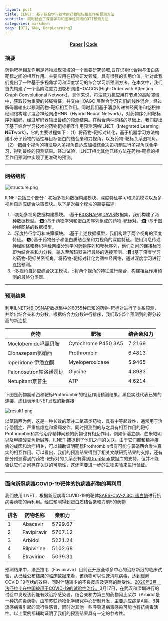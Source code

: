 ```yaml
---
layout: post
title: ILNET: 基于综合学习技术的药物靶标相互作用预测方法
subtitle: 同时结合了深度学习和图神经网络的DTI预测方法
categories: markdown
tags: [DTI, GNN, DeepLearning]
---
```


<center><h4><strong><a href="https://arxiv.org/pdf/1703.10593.pdf">Paper</a> | <a href="https://github.com/DanastyChen/ILNET">Code</a> </strong> </h4></center>

### 摘要

药物靶标相互作用是药物发现领域的一个重要研究领域,旨在识别化合物与蛋白质靶标之间的相互作用。主要应用在药物研发领域，具有很强的实用价值。针对此我们提出了一种基于多视角学习和深度学习的综合学习新预测方法。在本文中，我们首先构建了一个高阶注意力图卷积网络HOAGCN(High-Order with Attention Graph Convolutional Network)。具体来说，将注意力机应用在节点的高阶邻域中，获取较为重要的邻域特征，并交由HOAGC 层聚合学习它们的线性混合，经过解码器输出以预测药物-靶标相互作用。同时我们基于消息传递神经网络和卷积神经网络构建了混合神经网络HNN（Hybrid Neural Network），对药物序列和靶标序列编码，经过解码器输出最终的预测结果。在融合两种网络的基础上，我们提出了基于综合学习技术的药物靶标相互作用预测网络ILNET（**I**ntegrated **L**earning **NET**work），它的主要过程如下：（1）将药物-靶标对转化，基于机器学习方法构建小分子药物的活性与目标蛋白的结合亲和力视角，以及药物-靶标关系图视角。（2）:把每个视角的特征导入多视角自适应加权综合决策机制进行多视角联合学习，得到最终的预测结果。经过试验，ILNET相比其他已经方法在药物-靶标的相互作用预测中实现了更准确的预测。

---

### 网络结构

![structure.png](https://res.craft.do/user/full/41716790-91a4-25e3-372a-c3f9a46d771c/DA39E330-EB22-445F-8C13-2EAE95FD60E5_2/htqkWfpRb7hxKBVG9Cr6PmVPrd66kTySeQmlJ1t76A0z/structure.png)

ILNET包括三个部分：初始多视角数据构建模块、深度特征学习和决策模块以及多视角自适应综合决策模块。以下是对每个模块的简要描述:

1. ::初始多视角数据构建模块。::基于[BIOSNAP](https://snap.stanford.edu/biodata/)和[DAVIS](https://tdcommons.ai/multi_pred_tasks/dti/#davis)数据集，我们构建了两种数据模型。::a::)基于药物序列和蛋白质序列组成的药物-靶标对。::b::)基于图神经网络的数据模型。
2. ::深度特征学习和决策模块。::基于上述数据模型，我们构建了两个视角的深度特征。::a::)基于药物分子和蛋白质结合亲和力视角的深度特征。使用消息传递神经网络和卷积神经网络分别学习药物序列和靶标序列，他们之间的连接标签即为结合亲和力分数，输入至解码器进行最终的连接预测。::b::)基于深度学习的药物-靶标关系视角。将药物-靶标对转化为图神经网络，通过深度学习进行连接预测。
3. ::多视角自适应综合决策模块。::将两个视角的特征进行聚合，构建相互作用预测的最终分类器。

---

### 预测结果

利用ILNET对[BIOSNAP](craftdocs://open?blockId=E0F2DE54-EEE1-43F3-893C-AEE6761DEA10&spaceId=41716790-91a4-25e3-372a-c3f9a46d771c)数据集中的6055种已知的药物-靶标对进行了关系预测，并给出结合亲和力分数。根据结合力分数进行排序，我们取出5个预测到的得分较高的新连接

| 药物                   | 靶标                | 结合亲和力 |
| ---------------------- | ------------------- | ---------- |
| Moclobemide吗氯贝胺    | Cytochrome P450 3A5 | 7.2169     |
| Clonazepam氯硝西       | Prothrombin         | 6.4813     |
| loperidone 伊潘立酮    | Myeloperoxidase     | 5.9465     |
| Palonosetron帕洛诺司琼 | Glycine             | 4.8983     |
| Netupitant奈普生       | ATP                 | 4.6214     |

下图是药物氯硝西和靶标Prothrombin的相互作用预测结果。黑色实线代表已知的连接，虚线表示ILNET发现的新连接

![result1.png](https://res.craft.do/user/full/41716790-91a4-25e3-372a-c3f9a46d771c/091A1407-27A4-471F-BA68-C0BD924664EC_2/wA7PxYnQyVSViniZj7xCKku68vypgY4v2yEJ5Rxt7E4z/result1.png)

以氯硝西为例，这是一种长效的苯并二氮䓬类药物，具有中等起效性，通常用于治疗恐慌症、严重焦虑症和癫痫发作。同时预测到的与之具有相互作用的靶标Prothrombin和其他治疗精神问题的药物也有相互作用，例如伊潘立酮、曲米帕明以及甲磺酸麦角新碱等，ILNET 捕捉到了他们之间的关联。由于它们都和精神疾病的成因和治疗相关，可以辅助证明靶标Prothrombin很有可能与氯硝西会发生真实的相互作用。可以看出，我们的预测结果得到了相关文献研究结果的支撑，还有部分预测得到的药物-靶标对的关系没有得到[DrugBank](https://go.drugbank.com/)数据库的支持，但并不能否认它们之间存在关联的可能性，这还需要进一步的生物实验来进行验证。

---

### 面向新冠病毒COVID-19靶体的抗病毒药物的再利用

我们使用ILNET，根据新冠病毒COVID-19的靶体[SARS-CoV-2 3CL蛋白酶](https://www.nature.com/articles/s41586-020-2223-y)进行抗病毒药物的再利用。经过预测得到蛋白质结合亲和力前5的药物

| 排名 | 药物名称    | 亲和力  |
| ---- | ----------- | ------- |
| 1    | Abacavir    | 5799.67 |
| 2    | Favipiravir | 5767.12 |
| 3    | Arbidol     | 5221.24 |
| 4    | Rilpivirine | 5102.68 |
| 5    | Etravirine  | 5039.31 |

预测结果中，法匹拉韦（Favipiravir）目前正开展全球多中心的治疗新冠的临床试验，从已经公布结果的临床数据来看，该药物可以快速清除病毒，达到缓解COVID-19症状的效果，同时伴随较少的不良反应及更高的耐受性。[2020年2月，法匹拉韦在中国被用于COVID-19的试验性治疗。](https://www.nature.com/articles/d41573-020-00016-0)3月17日，在武汉和深圳进行的试验中发现该药能有效治疗感染者。结合亲和力第三的药物阿比朵尔（Arbidol是一种抗病毒药物，由前苏联药物化学研究中心研制开发，主要适应症是A类、B类流感病毒引起的流行性感冒，同时对其他一些呼吸道病毒感染可能也有抗病毒活性。以上案例都辅助证明了我们的预测结果具有一定的参考性。